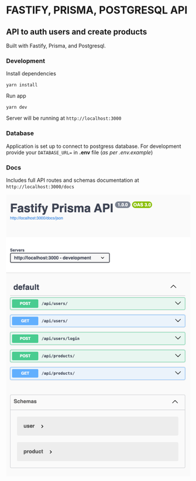 # FASTIFY, PRISMA, POSTGRESQL API

## API to auth users and create products

Built with Fastify, Prisma, and Postgresql.

### Development

Install dependencies

```
yarn install
```

Run app

```
yarn dev
```

Server will be running at `http://localhost:3000`

### Database

Application is set up to connect to postgress database.
For development provide your `DATABASE_URL=` in **.env** file (_as per .env.example_)

### Docs

Includes full API routes and schemas documentation at `http://localhost:3000/docs`

![Docs](/assets/images/docs.png)
